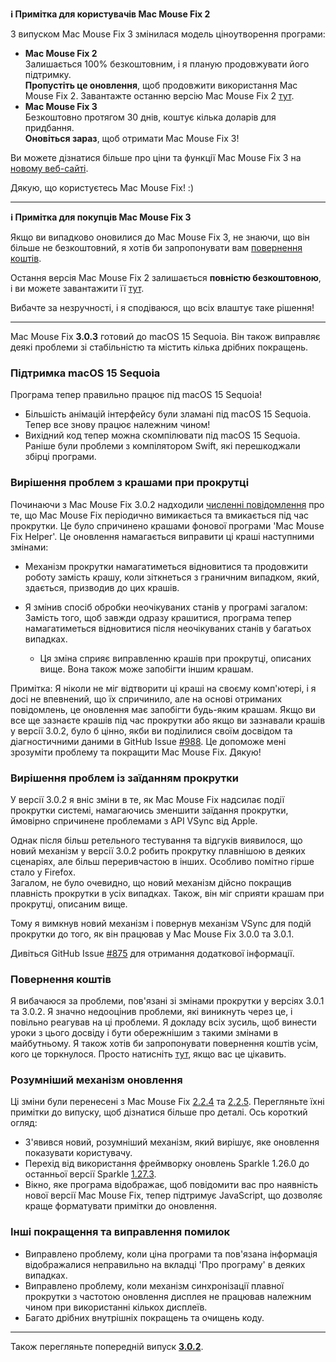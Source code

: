 **ℹ️ Примітка для користувачів Mac Mouse Fix 2**

З випуском Mac Mouse Fix 3 змінилася модель ціноутворення програми:

- **Mac Mouse Fix 2**\
Залишається 100% безкоштовним, і я планую продовжувати його підтримку.\
**Пропустіть це оновлення**, щоб продовжити використання Mac Mouse Fix 2. Завантажте останню версію Mac Mouse Fix 2 [тут](https://redirect.macmousefix.com/?target=mmf2-latest).
- **Mac Mouse Fix 3**\
Безкоштовно протягом 30 днів, коштує кілька доларів для придбання.\
**Оновіться зараз**, щоб отримати Mac Mouse Fix 3!

Ви можете дізнатися більше про ціни та функції Mac Mouse Fix 3 на [новому веб-сайті](https://macmousefix.com/).

Дякую, що користуєтесь Mac Mouse Fix! :)

---

**ℹ️ Примітка для покупців Mac Mouse Fix 3**

Якщо ви випадково оновилися до Mac Mouse Fix 3, не знаючи, що він більше не безкоштовний, я хотів би запропонувати вам [повернення коштів](https://redirect.macmousefix.com/?target=mmf-apply-for-refund).

Остання версія Mac Mouse Fix 2 залишається **повністю безкоштовною**, і ви можете завантажити її [тут](https://redirect.macmousefix.com/?target=mmf2-latest).

Вибачте за незручності, і я сподіваюся, що всіх влаштує таке рішення!

---

Mac Mouse Fix **3.0.3** готовий до macOS 15 Sequoia. Він також виправляє деякі проблеми зі стабільністю та містить кілька дрібних покращень.

### Підтримка macOS 15 Sequoia

Програма тепер правильно працює під macOS 15 Sequoia!

- Більшість анімацій інтерфейсу були зламані під macOS 15 Sequoia. Тепер все знову працює належним чином!
- Вихідний код тепер можна скомпілювати під macOS 15 Sequoia. Раніше були проблеми з компілятором Swift, які перешкоджали збірці програми.

### Вирішення проблем з крашами при прокрутці

Починаючи з Mac Mouse Fix 3.0.2 надходили [численні повідомлення](https://github.com/noah-nuebling/mac-mouse-fix/issues/988) про те, що Mac Mouse Fix періодично вимикається та вмикається під час прокрутки. Це було спричинено крашами фонової програми 'Mac Mouse Fix Helper'. Це оновлення намагається виправити ці краші наступними змінами:

- Механізм прокрутки намагатиметься відновитися та продовжити роботу замість крашу, коли зіткнеться з граничним випадком, який, здається, призводив до цих крашів.
- Я змінив спосіб обробки неочікуваних станів у програмі загалом: Замість того, щоб завжди одразу крашитися, програма тепер намагатиметься відновитися після неочікуваних станів у багатьох випадках.

    - Ця зміна сприяє виправленню крашів при прокрутці, описаних вище. Вона також може запобігти іншим крашам.

Примітка: Я ніколи не міг відтворити ці краші на своєму комп'ютері, і я досі не впевнений, що їх спричинило, але на основі отриманих повідомлень, це оновлення має запобігти будь-яким крашам. Якщо ви все ще зазнаєте крашів під час прокрутки або якщо ви зазнавали крашів у версії 3.0.2, було б цінно, якби ви поділилися своїм досвідом та діагностичними даними в GitHub Issue [#988](https://github.com/noah-nuebling/mac-mouse-fix/issues/988). Це допоможе мені зрозуміти проблему та покращити Mac Mouse Fix. Дякую!

### Вирішення проблем із заїданням прокрутки

У версії 3.0.2 я вніс зміни в те, як Mac Mouse Fix надсилає події прокрутки системі, намагаючись зменшити заїдання прокрутки, ймовірно спричинене проблемами з API VSync від Apple.

Однак після більш ретельного тестування та відгуків виявилося, що новий механізм у версії 3.0.2 робить прокрутку плавнішою в деяких сценаріях, але більш переривчастою в інших. Особливо помітно гірше стало у Firefox.\
Загалом, не було очевидно, що новий механізм дійсно покращив плавність прокрутки в усіх випадках. Також, він міг сприяти крашам при прокрутці, описаним вище.

Тому я вимкнув новий механізм і повернув механізм VSync для подій прокрутки до того, як він працював у Mac Mouse Fix 3.0.0 та 3.0.1.

Дивіться GitHub Issue [#875](https://github.com/noah-nuebling/mac-mouse-fix/issues/875) для отримання додаткової інформації.

### Повернення коштів

Я вибачаюся за проблеми, пов'язані зі змінами прокрутки у версіях 3.0.1 та 3.0.2. Я значно недооцінив проблеми, які виникнуть через це, і повільно реагував на ці проблеми. Я докладу всіх зусиль, щоб винести уроки з цього досвіду і бути обережнішим з такими змінами в майбутньому. Я також хотів би запропонувати повернення коштів усім, кого це торкнулося. Просто натисніть [тут](https://redirect.macmousefix.com/?target=mmf-apply-for-refund), якщо вас це цікавить.

### Розумніший механізм оновлення

Ці зміни були перенесені з Mac Mouse Fix [2.2.4](https://github.com/noah-nuebling/mac-mouse-fix/releases/tag/2.2.4) та [2.2.5](https://github.com/noah-nuebling/mac-mouse-fix/releases/tag/2.2.5). Перегляньте їхні примітки до випуску, щоб дізнатися більше про деталі. Ось короткий огляд:

- З'явився новий, розумніший механізм, який вирішує, яке оновлення показувати користувачу.
- Перехід від використання фреймворку оновлень Sparkle 1.26.0 до останньої версії Sparkle [1.27.3](https://github.com/sparkle-project/Sparkle/releases/tag/1.27.3).
- Вікно, яке програма відображає, щоб повідомити вас про наявність нової версії Mac Mouse Fix, тепер підтримує JavaScript, що дозволяє краще форматувати примітки до оновлення.

### Інші покращення та виправлення помилок

- Виправлено проблему, коли ціна програми та пов'язана інформація відображалися неправильно на вкладці 'Про програму' в деяких випадках.
- Виправлено проблему, коли механізм синхронізації плавної прокрутки з частотою оновлення дисплея не працював належним чином при використанні кількох дисплеїв.
- Багато дрібних внутрішніх покращень та очищень коду.

---

Також перегляньте попередній випуск [**3.0.2**](https://github.com/noah-nuebling/mac-mouse-fix/releases/tag/3.0.2).